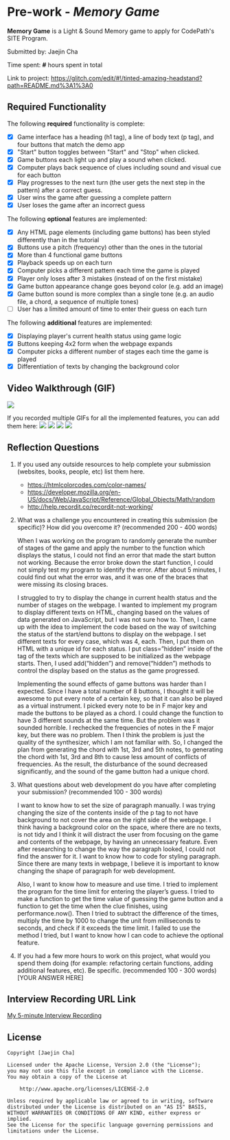 # Pre-work - *Memory Game*

**Memory Game** is a Light & Sound Memory game to apply for CodePath's SITE Program. 

Submitted by: Jaejin Cha

Time spent: **#** hours spent in total

Link to project: https://glitch.com/edit/#!/tinted-amazing-headstand?path=README.md%3A1%3A0

## Required Functionality

The following **required** functionality is complete:

* [x] Game interface has a heading (h1 tag), a line of body text (p tag), and four buttons that match the demo app
* [x] "Start" button toggles between "Start" and "Stop" when clicked. 
* [x] Game buttons each light up and play a sound when clicked. 
* [x] Computer plays back sequence of clues including sound and visual cue for each button
* [x] Play progresses to the next turn (the user gets the next step in the pattern) after a correct guess. 
* [x] User wins the game after guessing a complete pattern
* [x] User loses the game after an incorrect guess

The following **optional** features are implemented:

* [x] Any HTML page elements (including game buttons) has been styled differently than in the tutorial
* [x] Buttons use a pitch (frequency) other than the ones in the tutorial
* [x] More than 4 functional game buttons
* [x] Playback speeds up on each turn
* [x] Computer picks a different pattern each time the game is played
* [x] Player only loses after 3 mistakes (instead of on the first mistake)
* [x] Game button appearance change goes beyond color (e.g. add an image)
* [x] Game button sound is more complex than a single tone (e.g. an audio file, a chord, a sequence of multiple tones)
* [ ] User has a limited amount of time to enter their guess on each turn

The following **additional** features are implemented:

- [x] Displaying player's current health status using game logic
- [x] Buttons keeping 4x2 form when the webpage expands
- [x] Computer picks a different number of stages each time the game is played
- [x] Differentiation of texts by changing the background color

## Video Walkthrough (GIF)

<img src="http://g.recordit.co/hNl6NcnV2k.gif"/><br/>

If you recorded multiple GIFs for all the implemented features, you can add them here:
![](gif1-link-here)
![](gif2-link-here)
![](gif3-link-here)
![](gif4-link-here)

## Reflection Questions
1. If you used any outside resources to help complete your submission (websites, books, people, etc) list them here. 

    - https://htmlcolorcodes.com/color-names/
    - https://developer.mozilla.org/en-US/docs/Web/JavaScript/Reference/Global_Objects/Math/random
    - http://help.recordit.co/recordit-not-working/

2. What was a challenge you encountered in creating this submission (be specific)? How did you overcome it? (recommended 200 - 400 words) 

    When I was working on the program to randomly generate the number of stages of the game and apply the number to the function which displays the status, I could not find an error that made the start button not working. Because the error broke down the start function, I could not simply test my program to identify the error. After about 5 minutes, I could find out what the error was, and it was one of the braces that were missing its closing braces.
    
	I struggled to try to display the change in current health status and the number of stages on the webpage. I wanted to implement my program to display different texts on HTML, changing based on the values of data generated on JavaScript, but I was not sure how to. Then, I came up with the idea to implement the code based on the way of switching the status of the start/end buttons to display on the webpage. I set different texts for every case, which was 4, each. Then, I put them on HTML with a unique id for each status. I put class=”hidden” inside of the tag of the texts which are supposed to be initialized as the webpage starts. Then, I used add(“hidden”) and remove(“hidden”) methods to control the display based on the status as the game progressed.
    
	Implementing the sound effects of game buttons was harder than I expected. Since I have a total number of 8 buttons, I thought it will be awesome to put every note of a certain key, so that it can also be played as a virtual instrument. I picked every note to be in F major key and made the buttons to be played as a chord. I could change the function to have 3 different sounds at the same time. But the problem was it sounded horrible. I rechecked the frequencies of notes in the F major key, but there was no problem. Then I think the problem is just the quality of the synthesizer, which I am not familiar with. So, I changed the plan from generating the chord with 1st, 3rd and 5th notes, to generating the chord with 1st, 3rd and 8th to cause less amount of conflicts of frequencies. As the result, the disturbance of the sound decreased significantly, and the sound of the game button had a unique chord.


3. What questions about web development do you have after completing your submission? (recommended 100 - 300 words) 

	I want to know how to set the size of paragraph manually. I was trying changing the size of the contents inside of the p tag to not have background to not cover the area on the right side of the webpage. I think having a background color on the space, where there are no texts, is not tidy and I think it will distract the user from focusing on the game and contents of the webpage, by having an unnecessary feature. Even after researching to change the way the paragraph looked, I could not find the answer for it. I want to know how to code for styling paragraph. Since there are many texts in webpage, I believe it is important to know changing the shape of paragraph for web development.
	
	Also, I want to know how to measure and use time. I tried to implement the program for the time limit for entering the player’s guess. I tried to make a function to get the time value of guessing the game button and a function to get the time when the clue finishes, using performance.now(). Then I tried to subtract the difference of the times, multiply the time by 1000 to change the unit from milliseconds to seconds, and check if it exceeds the time limit. I failed to use the method I tried, but I want to know how I can code to achieve the optional feature.



4. If you had a few more hours to work on this project, what would you spend them doing (for example: refactoring certain functions, adding additional features, etc). Be specific. (recommended 100 - 300 words) 
[YOUR ANSWER HERE]



## Interview Recording URL Link

[My 5-minute Interview Recording](your-link-here)


## License

    Copyright [Jaejin Cha]

    Licensed under the Apache License, Version 2.0 (the "License");
    you may not use this file except in compliance with the License.
    You may obtain a copy of the License at

        http://www.apache.org/licenses/LICENSE-2.0

    Unless required by applicable law or agreed to in writing, software
    distributed under the License is distributed on an "AS IS" BASIS,
    WITHOUT WARRANTIES OR CONDITIONS OF ANY KIND, either express or implied.
    See the License for the specific language governing permissions and
    limitations under the License.
